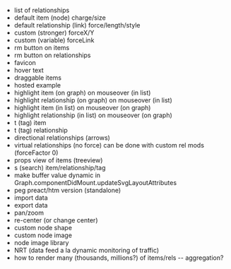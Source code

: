 - list of relationships
- default item (node) charge/size
- default relationship (link) force/length/style
- custom (stronger) forceX/Y
- custom (variable) forceLink
- rm button on items
- rm button on relationships
- favicon
- hover text
- draggable items
- hosted example
- highlight item (on graph) on mouseover (in list)
- highlight relationship (on graph) on mouseover (in list)
- highlight item (in list) on mouseover (on graph)
- highlight relationship (in list) on mouseover (on graph)
- t (tag) item
- t (tag) relationship
- directional relationships (arrows)
- virtual relationships (no force) can be done with custom rel mods (forceFactor 0)
- props view of items (treeview)
- s (search) item/relationship/tag
- make buffer value dynamic in Graph.componentDidMount.updateSvgLayoutAttributes
- peg preact/htm version (standalone)
- import data
- export data
- pan/zoom
- re-center (or change center)
- custom node shape
- custom node image
- node image library
- NRT (data feed a la dynamic monitoring of traffic)
- how to render many (thousands, millions?) of items/rels -- aggregation?